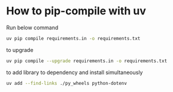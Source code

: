 # How to pip-compile with uv

Run below command

```bash
uv pip compile requirements.in -o requirements.txt
```

to upgrade

```bash
uv pip compile --upgrade requirements.in -o requirements.txt
```

to add library to dependency and install simultaneously

```bash
uv add --find-links ./py_wheels python-dotenv
```